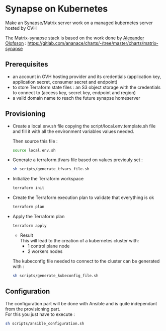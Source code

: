 # Synapse on Kubernetes
Make an Synapse/Matrix server work on a managed kubernetes server hosted by OVH

The Matrix-synapse stack is based on the work done by [Alexander Olofsson](https://gitlab.com/ananace) : 
https://gitlab.com/ananace/charts/-/tree/master/charts/matrix-synapse

## Prerequisites

- an account in OVH hosting provider and its credentials 
(application key, application secret, consumer secret and endpoint)
- to store Terraform state files : an S3 object storage with the credentials to connect to 
(access key, secret key, endpoint and region) 
- a valid domain name to reach the future synapse homeserver

## Provisioning
- Create a local.env.sh file copying the script/local.env.template.sh file 
and fill it with all the environment variables values needed.   

    Then source this file : 
    ```bash
    source local.env.sh
    ```
- Generate a terraform.tfvars file based on values previouly set : 
    ```bash
    sh scripts/generate_tfvars_file.sh
    ```
- Initialize the Terraform workspace
    ```bash
    terraform init
    ```
- Create the Terraform execution plan to validate that everything is ok
    ```bash
    terraform plan
    ```
- Apply the Terraform plan
    ```bash
    terraform apply
    ```
  - Result  
  This will lead to the creation of a kubernetes cluster with:
    - 1 control plane node
    - 2 workers nodes  
  
  The kubeconfig file needed to connect to the cluster can be generated with : 
  ```bash
  sh scripts/generate_kubeconfig_file.sh
  ```

## Configuration
The configuration part will be done with Ansible and is quite independant
from the provisioning part.  
For this you just have to execute : 
```bash
sh scripts/ansible_configuration.sh
```